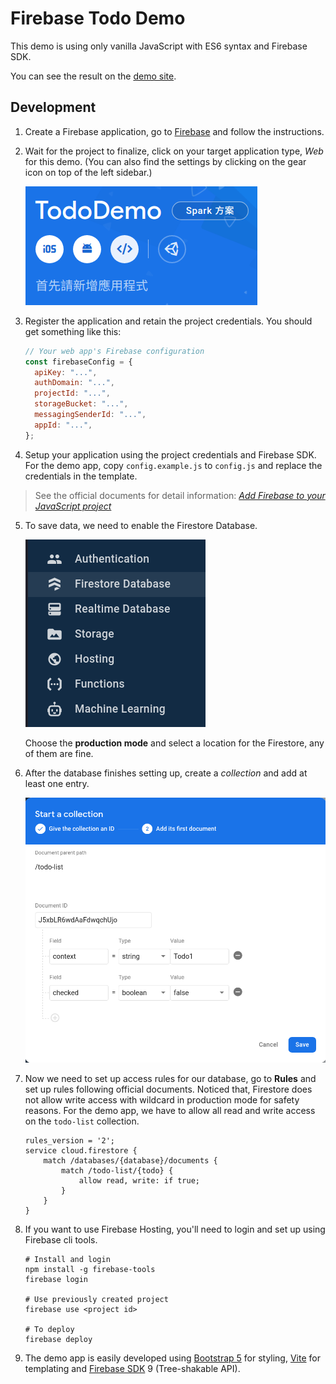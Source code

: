 # Firebase Todo Demo

This demo is using only vanilla JavaScript with ES6 syntax and Firebase SDK.

You can see the result on the [demo site](https://tododemo-7c2c9.web.app).

## Development

1. Create a Firebase application, go to [Firebase](https://console.firebase.google.com/) and follow the instructions.
2. Wait for the project to finalize, click on your target application type, _Web_ for this demo. (You can also find the settings by clicking on the gear icon on top of the left sidebar.)

   ![](./screenshots/01.png)

3. Register the application and retain the project credentials. You should get something like this:

   ```javascript
   // Your web app's Firebase configuration
   const firebaseConfig = {
     apiKey: "...",
     authDomain: "...",
     projectId: "...",
     storageBucket: "...",
     messagingSenderId: "...",
     appId: "...",
   };
   ```

4. Setup your application using the project credentials and Firebase SDK. For the demo app, copy `config.example.js` to `config.js` and replace the credentials in the template.

> See the official documents for detail information: _[Add Firebase to your JavaScript project](https://firebase.google.com/docs/web/setup)_

5. To save data, we need to enable the Firestore Database.

   ![](./screenshots/02.png)

   Choose the **production mode** and select a location for the Firestore, any of them are fine.

6. After the database finishes setting up, create a _collection_ and add at least one entry.

   ![](./screenshots/03.png)

7. Now we need to set up access rules for our database, go to **Rules** and set up rules following official documents. Noticed that, Firestore does not allow write access with wildcard in production mode for safety reasons. For the demo app, we have to allow all read and write access on the `todo-list` collection.
   ```
   rules_version = '2';
   service cloud.firestore {
       match /databases/{database}/documents {
           match /todo-list/{todo} {
               allow read, write: if true;
           }
       }
   }
   ```
8. If you want to use Firebase Hosting, you'll need to login and set up using Firebase cli tools.

   ```
   # Install and login
   npm install -g firebase-tools
   firebase login

   # Use previously created project
   firebase use <project id>

   # To deploy
   firebase deploy
   ```

9. The demo app is easily developed using [Bootstrap 5](https://getbootstrap.com/docs/5.0/getting-started/introduction/) for styling, [Vite](https://vitejs.dev/) for templating and [Firebase SDK](https://www.npmjs.com/package/firebase) 9 (Tree-shakable API).
